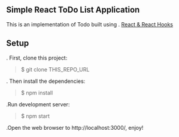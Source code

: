 ## Simple React ToDo List Application
This is an implementation of Todo built using
. [React & React Hooks](https://reactjs.org/docs/hooks-intro.html)

## Setup
. First, clone this project:

> $ git clone THIS_REPO_URL 

. Then install the dependencies:

> $ npm install

.Run development server:

> $ npm start

.Open the web browser to http://localhost:3000/, enjoy!

